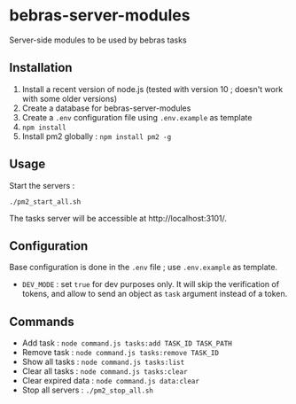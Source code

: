 # bebras-server-modules
Server-side modules to be used by bebras tasks

## Installation

1. Install a recent version of node.js (tested with version 10 ; doesn't work with some older versions)
2. Create a database for bebras-server-modules
3. Create a `.env` configuration file using `.env.example` as template
4. `npm install`
5. Install pm2 globally : `npm install pm2 -g`

## Usage

Start the servers :
```
./pm2_start_all.sh
```

The tasks server will be accessible at http://localhost:3101/.

## Configuration

Base configuration is done in the `.env` file ; use `.env.example` as template.

* `DEV_MODE` : set `true` for dev purposes only. It will skip the verification of tokens, and allow to send an object as `task` argument instead of a token.

## Commands

* Add task : `node command.js tasks:add TASK_ID TASK_PATH`
* Remove task : `node command.js tasks:remove TASK_ID`
* Show all tasks : `node command.js tasks:list`
* Clear all tasks : `node command.js tasks:clear`
* Clear expired data : `node command.js data:clear`
* Stop all servers : `./pm2_stop_all.sh`
